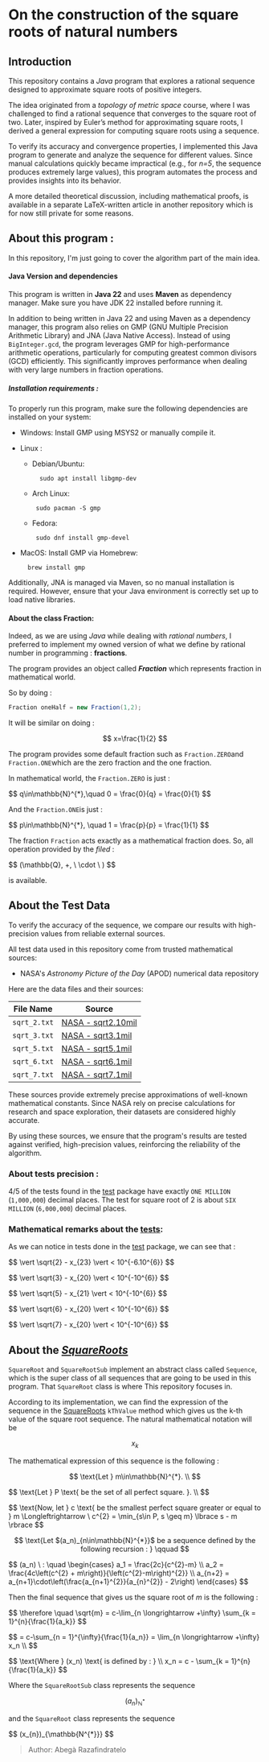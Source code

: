 # On the construction of the square roots of natural numbers

## Introduction

This repository contains a _Java_ program that explores a rational sequence
designed to approximate square roots of positive integers.

The idea originated from a _topology of metric space_ course, where I was
challenged to find a rational sequence that converges to the square root of two.
Later, inspired by Euler’s method for approximating square roots, I derived a
general expression for computing square roots using a sequence.

To verify its accuracy and convergence properties, I implemented this Java
program to generate and analyze the sequence for different values. Since manual
calculations quickly became impractical (e.g., for _n=5_, the sequence produces
extremely large values), this program automates the process and provides
insights into its behavior.

A more detailed theoretical discussion, including mathematical proofs, is
available in a separate LaTeX-written article in another repository which is for
now still private for some reasons.

## About this program :

In this repository, I'm just going to cover the algorithm part of the main idea.

#### Java Version and dependencies

This program is written in **Java 22** and uses **Maven** as dependency manager.
Make sure you have JDK 22 installed before running it.

In addition to being written in Java 22 and using Maven as a dependency manager, this program also relies on GMP (GNU Multiple Precision Arithmetic Library) and JNA (Java Native Access).
Instead of using `BigInteger.gcd`, the program leverages GMP for high-performance arithmetic operations, particularly for computing greatest common divisors (GCD) efficiently. This significantly improves performance when dealing with very large numbers in fraction operations.

##### Installation requirements :
To properly run this program, make sure the following dependencies are installed on your system:

- Windows: Install GMP using MSYS2 or manually compile it.
	
- Linux :
	- Debian/Ubuntu:
	
	
	 		sudo apt install libgmp-dev
	
	 - Arch Linux:
	   
			sudo pacman -S gmp
		
	 - Fedora:
	   
		  	sudo dnf install gmp-devel

- MacOS: Install GMP via Homebrew:

		brew install gmp


Additionally, JNA is managed via Maven, so no manual installation is required. However, ensure that your Java environment is correctly set up to load native libraries.



#### About the class **Fraction**:

Indeed, as we are using _Java_ while dealing with _rational numbers_, I preferred
to implement my owned version of what we define by rational number in
programming : **fractions**.

The program provides an object called _**Fraction**_ which represents fraction
in mathematical world.

So by doing :

```java
Fraction oneHalf = new Fraction(1,2);
```

It will be similar on doing :

$$
x=\frac{1}{2}
$$

The program provides some default fraction such as `Fraction.ZERO`and
`Fraction.ONE`which are the zero fraction and the one fraction.

In mathematical world, the `Fraction.ZERO` is just :

<p>
$$
 q\in\mathbb{N}^{*},\quad 0 = \frac{0}{q} = \frac{0}{1}
$$
</p>

And the `Fraction.ONE`is just :

<p>
$$
 p\in\mathbb{N}^{*}, \quad 1 = \frac{p}{p} = \frac{1}{1}
$$
</p>

The fraction `Fraction` acts exactly as a mathematical fraction does. So, all
operation provided by the _filed_ :

<p>
$$
 (\mathbb{Q}, +, \ \cdot \ )
$$
</p>

is available.

## About the Test Data

To verify the accuracy of the sequence, we compare our results with
high-precision values from reliable external sources.

All test data used in this repository come from trusted mathematical sources:

- NASA's _Astronomy Picture of the Day_ (APOD) numerical data repository

Here are the data files and their sources:

| File Name          | Source                                                                   |
| ------------------ |--------------------------------------------------------------------------|
| `sqrt_2.txt`       | [NASA - sqrt2.10mil](https://apod.nasa.gov/htmltest/gifcity/sqrt2.10mil) |
| `sqrt_3.txt`       | [NASA - sqrt3.1mil](https://apod.nasa.gov/htmltest/gifcity/sqrt3.1mil)   |
| `sqrt_5.txt`       | [NASA - sqrt5.1mil](https://apod.nasa.gov/htmltest/gifcity/sqrt5.1mil)   |
| `sqrt_6.txt`       | [NASA - sqrt6.1mil](https://apod.nasa.gov/htmltest/gifcity/sqrt6.1mil)   |
| `sqrt_7.txt`       | [NASA - sqrt7.1mil](https://apod.nasa.gov/htmltest/gifcity/sqrt7.1mil)   |

These sources provide extremely precise approximations of well-known
mathematical constants. Since NASA rely on
precise calculations for research and space exploration, their datasets are
considered highly accurate.

By using these sources, we ensure that the program's results are tested against
verified, high-precision values, reinforcing the reliability of the algorithm.


### About tests precision :

4/5 of the tests found in the [test](src/test/java/dev/razafindratelo/sequences/) package have exactly `ONE MILLION` (`1,000,000`) decimal places.
The test for square root of 2 is about `SIX MILLION` (`6,000,000`) decimal places.

### Mathematical remarks about the [tests](src/test/java/dev/razafindratelo/sequences/):

As we can notice in tests done in the [test](src/test/java/dev/razafindratelo/sequences/) package, we can see that :

<div>
	<p>
	$$
	\vert \sqrt{2} - x_{23} \vert < 10^{-6.10^{6}}
	$$
	</p>
	<p>
	$$
	\vert \sqrt{3} - x_{20} \vert < 10^{-10^{6}}
	$$
	</p>
	<p>
	$$
	\vert \sqrt{5} - x_{21} \vert < 10^{-10^{6}}
	$$
	</p>
	<p>
	$$
	\vert \sqrt{6} - x_{20} \vert < 10^{-10^{6}}
	$$
	</p>
	<p>
	$$
	\vert \sqrt{7} - x_{20} \vert < 10^{-10^{6}}
	$$
	</p>
</div>


## About the [_SquareRoots_](src/main/java/dev/razafindratelo/sequences)

`SquareRoot` and `SquareRootSub` implement an abstract class called `Sequence`,
which is the super class of all sequences that are going to be used in this
program. That `SquareRoot` class is where This repository focuses in.

According to its implementation, we can find the expression of the sequence in
the [SquareRoots](src/main/java/dev/razafindratelo/sequences/SquareRoot.java)
`kThValue` method which gives us the k-th value of the square root sequence. The
natural mathematical notation will be <p>$$ x_k $$


The mathematical expression of this sequence is the following :

<p align="center">
$$
    \text{Let } m\in\mathbb{N}^{*}. \\
$$
<p>
	$$
		\text{Let } P \text{ be the set of all perfect square. }. \\
	$$
</p>
<p>
	$$
	\text{Now, let } c \text{ be the smallest perfect square greater or equal to } m
    	\Longleftrightarrow  \ c^{2} = \min_{s\in P, s \geq m} \lbrace s - m \rbrace
	$$

</p>

<p align="center">
	$$
		\text{Let $(a_n)_{n\in\mathbb{N}^{*}}$ be a sequence defined by the following recursion : } \qquad
	$$
</p>
<p>
	$$
	(a_n) \ : \quad
		\begin{cases}
		a_1 = \frac{2c}{c^{2}-m}	\\
		a_2 = \frac{4c\left(c^{2} + m\right)}{\left(c^{2}-m\right)^{2}}	\\
		a_{n+2} = a_{n+1}\cdot\left(\frac{a_{n+1}^{2}}{a_{n}^{2}} - 2\right)
		\end{cases}
	$$
</p>

Then the final sequence that gives us the square root of _m_ is the following :

<p>
$$
\therefore \quad \sqrt{m} = c-\lim_{n \longrightarrow +\infty} \sum_{k = 1}^{n}{\frac{1}{a_k}} 
$$
</p>

<p>
$$
= c-\sum_{n = 1}^{\infty}{\frac{1}{a_n}} = \lim_{n \longrightarrow +\infty} x_n \\
$$
</p>

<p>
$$
\text{Where } (x_n) \text{ is defined by : } \\
x_n = c - \sum_{k = 1}^{n}{\frac{1}{a_k}}
$$
</p>

Where the `SquareRootSub` class represents the sequence <p>
$$ (a_{n})_{\mathbb{N^{*}}} $$


and the `SquareRoot` class represents the sequence

<p>$$ (x_{n})_{\mathbb{N^{*}}} $$

</p>

> Author: Abegà Razafindratelo

